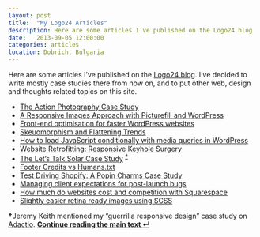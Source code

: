 ```yaml
---
layout: post
title:  "My Logo24 Articles"
description: Here are some articles I’ve published on the Logo24 blog
date:   2013-09-05 12:00:00
categories: articles
location: Dobrich, Bulgaria
---
```


Here are some articles I’ve published on the [Logo24 blog](http://blog.logo24.com). I’ve decided to write mostly case studies there from now on, and to put other web, design and thoughts related topics on this site.


* [The Action Photography Case Study](http://blog.logo24.com/2013/08/05/the-action-photography-case-study/)
* [A Responsive Images Approach with Picturefill and WordPress](http://blog.logo24.com/2013/08/05/responsive-images-picturefill-wordpress/)
* [Front-end optimisation for faster WordPress websites](http://blog.logo24.com/2013/08/05/front-end-optimisation-for-fast-wordpress-websites/)
* [Skeuomorphism and Flattening Trends](http://blog.logo24.com/2013/08/05/skeuomorphism-and-flattening-trends/)
* [How to load JavaScript conditionally with media queries in WordPress](http://blog.logo24.com/2013/07/23/javascript-media-queries-wordpress/)
* [Website Retrofitting: Responsive Keyhole Surgery](http://blog.logo24.com/2013/06/28/website-retrofitting-responsive-keyhole-surgery/)
* [The Let’s Talk Solar Case Study](http://logo24.com/2012/11/01/case-study-lets-talk-solar/) <sup><a href="#adactio1" id="footnote4">&#8224;</a></sup>
* [Footer Credits vs Humans.txt](http://blog.logo24.com/2013/05/23/footer-credits-vs-humans-txt/)
* [Test Driving Shopify: A Popin Charms Case Study](http://blog.logo24.com/2013/04/21/test-driving-shopify-a-popin-charms-case-study/)
* [Managing client expectations for post-launch bugs](http://blog.logo24.com/2013/02/20/managing-client-expectations-for-post-launch-bugs/)
* [How much do websites cost and competition with Squarespace](http://blog.logo24.com/2013/01/13/how-much-do-websites-cost-and-competition-with-squarespace/)
* [Slightly easier retina ready images using SCSS](http://blog.logo24.com/2012/11/07/slightly-easier-retina-ready-images-using-scss/)


<aside class="tangent" id="adactio1"><p><b>&#8224;</b>Jeremy Keith mentioned my “guerrilla responsive design” case study on <a href="http://adactio.com/links/5863/">Adactio</a>. <a class="return-to-text" href="#footnote4" title="Continue reading the main text"><b>Continue reading the main text </b>&#8629;</a></p></aside>
